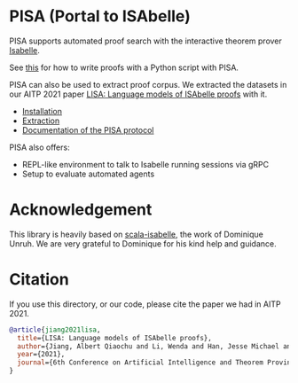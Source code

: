 # PISA (Portal to ISAbelle)
PISA supports automated proof search with the interactive theorem prover 
[Isabelle](https://isabelle.in.tum.de).

See [this](https://terminalizer.com/view/cb6ea5dd5395) for how to write proofs with a Python script 
with PISA.

PISA can also be used to extract proof corpus. 
We extracted the datasets in our AITP 2021 paper 
[LISA: Language models of ISAbelle proofs](http://aitp-conference.org/2021/abstract/paper_17.pdf) 
with it.

- [Installation](install)
- [Extraction](extract)
- [Documentation of the PISA protocol](protocol)

PISA also offers:
- REPL-like environment to talk to Isabelle running sessions via gRPC
- Setup to evaluate automated agents

# Acknowledgement
This library is heavily based on [scala-isabelle](https://github.com/dominique-unruh/scala-isabelle), the work of Dominique Unruh. We are very grateful to Dominique for his kind help and guidance.

# Citation
If you use this directory, or our code, please cite the paper we had in AITP 2021.
```bibtex
@article{jiang2021lisa,
  title={LISA: Language models of ISAbelle proofs},
  author={Jiang, Albert Qiaochu and Li, Wenda and Han, Jesse Michael and Wu, Yuhuai},
  year={2021},
  journal={6th Conference on Artificial Intelligence and Theorem Proving},
}
```
